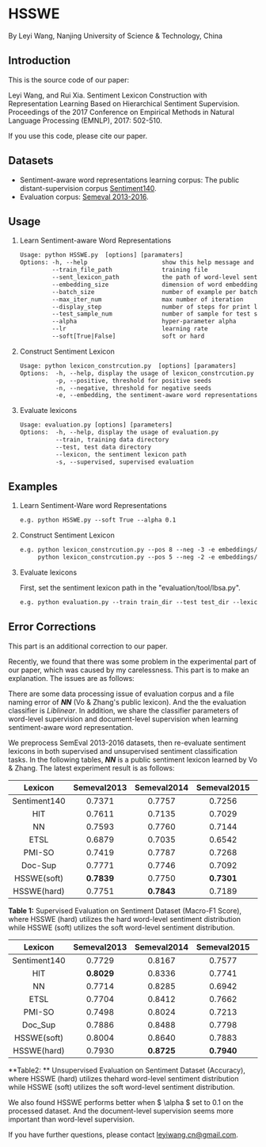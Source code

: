 # HSSWE
By Leyi Wang, Nanjing University of Science & Technology, China

## Introduction

This is the source code of our paper:

Leyi Wang, and Rui Xia. Sentiment Lexicon Construction with Representation Learning Based on Hierarchical Sentiment Supervision. Proceedings of the 2017 Conference on Empirical Methods in Natural Language Processing (EMNLP), 2017: 502-510.

If you use this code, please cite our paper.


## Datasets

- Sentiment-aware word representations learning corpus: The public distant-supervision corpus [Sentiment140](https://pan.baidu.com/s/1dGBpFsH).
- Evaluation corpus: [Semeval 2013-2016](https://pan.baidu.com/s/1kVW1T1X).

## Usage

1. Learn Sentiment-aware Word Representations

   ```latex
   Usage: python HSSWE.py  [options] [paramaters]
   Options: -h, --help                     show this help message and exit
            --train_file_path              training file
            --sent_lexicon_path            the path of word-level sentiment supervision
            --embedding_size               dimension of word embedding
            --batch_size                   number of example per batch
            --max_iter_num                 max number of iteration
            --display_step                 number of steps for print loss
            --test_sample_num              number of sample for test set
            --alpha                        hyper-parameter alpha
            --lr                           learning rate
            --soft[True|False]             soft or hard
   ```

2. Construct Sentiment Lexicon

   ```latex
   Usage: python lexicon_constrcution.py  [options] [paramaters]
   Options:  -h, --help, display the usage of lexicon_constrcution.py
             -p, --positive, threshold for positive seeds
             -n, --negative, threshold for negative seeds
             -e, --embedding, the sentiment-aware word representations file path
   ```

3. Evaluate lexicons

   ```latex
   Usage: evaluation.py [options] [parameters]
   Options:  -h, --help, display the usage of evaluation.py
             --train, training data directory 
             --test, test data directory 
             --lexicon, the sentiment lexicon path
             -s, --supervised, supervised evaluation
   ```

## Examples

1. Learn Sentiment-Ware word Representations

   ```latex
   e.g. python HSSWE.py --soft True --alpha 0.1
   ```

2. Construct Sentiment Lexicon

   ```latex
   e.g. python lexicon_constrcution.py --pos 8 --neg -3 -e embeddings/embedding #soft
        python lexicon_constrcution.py --pos 5 --neg -2 -e embeddings/embedding #hard
   ```

3. Evaluate lexicons

   First, set the sentiment lexicon path in the "evaluation/tool/lbsa.py". 

   ```latex
   e.g. python evaluation.py --train train_dir --test test_dir --lexicon dict/HSSWE -s
   ```

## Error Corrections

This part is an additional correction to our paper.

Recently, we found that there was some problem in the experimental part of our paper, which was caused by my carelessness. This part is to make an explanation. The issues are as follows:

There are some data processing issue of evaluation corpus and a file naming error of ***NN*** (Vo & Zhang's public lexicon). And the the evaluation classifier is *Liblinear*. In addition, we share the classifier parameters of word-level supervision and document-level supervision when learning sentiment-aware word representation. 

We preprocess SemEval 2013-2016 datasets, then re-evaluate sentiment lexicons in both supervised and unsupervised sentiment classification tasks. In the following tables, ***NN*** is a public sentiment lexicon learned by Vo & Zhang. The latest experiment result is as follows:

| **Lexicon**  | **Semeval2013** | **Semeval2014** | **Semeval2015** | **Semeval2016** |  **Avg.**  |
| :----------: | :-------------: | :-------------: | :-------------: | :-------------: | :--------: |
| Sentiment140 |     0.7371      |     0.7757      |     0.7256      |     0.7034      |   0.7355   |
|     HIT      |     0.7611      |     0.7135      |     0.7029      |     0.7159      |   0.7234   |
|      NN      |     0.7593      |     0.7760      |     0.7144      |     0.7151      |   0.7412   |
|     ETSL     |     0.6879      |     0.7035      |     0.6542      |     0.6814      |   0.6818   |
|    PMI-SO    |     0.7419      |     0.7787      |     0.7268      |     0.7029      |   0.7376   |
|   Doc-Sup    |     0.7771      |     0.7746      |     0.7092      |     0.7232      |   0.7460   |
| HSSWE(soft)  |   **0.7839**    |     0.7750      |   **0.7301**    |   **0.7320**    | **0.7553** |
| HSSWE(hard)  |     0.7751      |   **0.7843**    |     0.7189      |     0.7252      |   0.7509   |

**Table 1:** Supervised Evaluation on Sentiment Dataset (Macro-F1 Score), where HSSWE (hard) utilizes the hard word-level sentiment distribution while HSSWE (soft) utilizes the soft word-level sentiment distribution.

| **Lexicon**  | **Semeval2013** | **Semeval2014** | **Semeval2015** | **Semeval2016** |  **Avg.**  |
| :----------: | :-------------: | :-------------: | :-------------: | :-------------: | :--------: |
| Sentiment140 |     0.7729      |     0.8167      |     0.7577      |     0.7398      |   0.7718   |
|     HIT      |   **0.8029**    |     0.8336      |     0.7741      |     0.7458      |   0.7891   |
|      NN      |     0.7714      |     0.8285      |     0.6942      |     0.7196      |   0.7534   |
|     ETSL     |     0.7704      |     0.8412      |     0.7662      |     0.7434      |   0.7803   |
|    PMI-SO    |     0.7498      |     0.8024      |     0.7213      |     0.7110      |   0.7461   |
|   Doc_Sup    |     0.7886      |     0.8488      |     0.7798      |     0.7371      |   0.7886   |
| HSSWE(soft)  |     0.8004      |     0.8640      |     0.7883      |   **0.7565**    | **0.8023** |
| HSSWE(hard)  |     0.7930      |   **0.8725**    |   **0.7940**    |     0.7317      |   0.7978   |

**Table2: ** Unsupervised Evaluation on Sentiment Dataset (Accuracy), where HSSWE (hard) utilizes thehard word-level sentiment distribution while HSSWE (soft) utilizes the soft word-level sentiment distribution.

We also found HSSWE performs better when $ \alpha $ set to 0.1 on the processed dataset. And the document-level supervision seems more important than word-level supervision.

If you have further questions, please contact leyiwang.cn@gmail.com.
